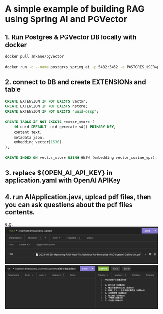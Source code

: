 # A simple example of building RAG using Spring AI and PGVector

## 1. Run Postgres & PGVector DB locally with docker
```bash
docker pull ankane/pgvector

docker run -d --name postgres_spring_ai -p 5432:5432 -e POSTGRES_USER=postgres -e POSTGRES_PASSWORD=postgres ankane/pgvector
```

## 2. connect to DB and create EXTENSIONs and table
```sql
CREATE EXTENSION IF NOT EXISTS vector;
CREATE EXTENSION IF NOT EXISTS hstore;
CREATE EXTENSION IF NOT EXISTS "uuid-ossp";

CREATE TABLE IF NOT EXISTS vector_store (
	id uuid DEFAULT uuid_generate_v4() PRIMARY KEY,
	content text,
	metadata json,
	embedding vector(1536)
);

CREATE INDEX ON vector_store USING HNSW (embedding vector_cosine_ops);
```

## 3. replace ${OPEN_AI_API_KEY} in application.yaml with OpenAI APIKey

## 4. run AIApplication.java, upload pdf files, then you can ask questions about the pdf files contents.
e.g.
![](./doc_upload.png)
![](./doc_ask.png)